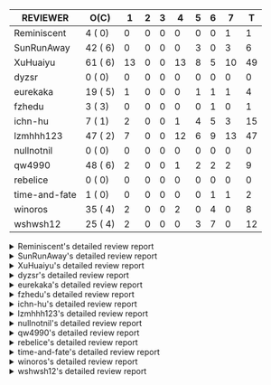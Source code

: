 |   REVIEWER    |  O(C)   | 1  | 2 | 3 | 4  | 5 | 6 | 7  | T  |
|---------------|---------|----|---|---|----|---|---|----|----|
| Reminiscent   |  4 ( 0) |  0 | 0 | 0 |  0 | 0 | 0 |  1 |  1 |
| SunRunAway    | 42 ( 6) |  0 | 0 | 0 |  0 | 3 | 0 |  3 |  6 |
| XuHuaiyu      | 61 ( 6) | 13 | 0 | 0 | 13 | 8 | 5 | 10 | 49 |
| dyzsr         |  0 ( 0) |  0 | 0 | 0 |  0 | 0 | 0 |  0 |  0 |
| eurekaka      | 19 ( 5) |  1 | 0 | 0 |  0 | 1 | 1 |  1 |  4 |
| fzhedu        |  3 ( 3) |  0 | 0 | 0 |  0 | 0 | 1 |  0 |  1 |
| ichn-hu       |  7 ( 1) |  2 | 0 | 0 |  1 | 4 | 5 |  3 | 15 |
| lzmhhh123     | 47 ( 2) |  7 | 0 | 0 | 12 | 6 | 9 | 13 | 47 |
| nullnotnil    |  0 ( 0) |  0 | 0 | 0 |  0 | 0 | 0 |  0 |  0 |
| qw4990        | 48 ( 6) |  2 | 0 | 0 |  1 | 2 | 2 |  2 |  9 |
| rebelice      |  0 ( 0) |  0 | 0 | 0 |  0 | 0 | 0 |  0 |  0 |
| time-and-fate |  1 ( 0) |  0 | 0 | 0 |  0 | 0 | 1 |  1 |  2 |
| winoros       | 35 ( 4) |  2 | 0 | 0 |  2 | 0 | 4 |  0 |  8 |
| wshwsh12      | 25 ( 4) |  2 | 0 | 0 |  0 | 3 | 7 |  0 | 12 |


<details> 
  <summary>Reminiscent's detailed review report</summary> 

## To Be Reviewed

|    REPO    |                                                               PR                                                                | C | LASTED |
|------------|---------------------------------------------------------------------------------------------------------------------------------|---|--------|
| tidb/21137 | [executor: specially handle empty input for apply's outer child aggregate (#20544)](https://github.com/pingcap/tidb/pull/21137) |   | 25d20h |
| tidb/21467 | [planner: fix explain-hint panic for joins generated by subquery (#20675)](https://github.com/pingcap/tidb/pull/21467)          |   | 11d18h |
| tidb/21550 | [planner : fix unsigned_decimal_col=-int_cnst access index (#21198)](https://github.com/pingcap/tidb/pull/21550)                |   | 6d19h  |
| tidb/21614 | [planner: do not propagate column eq with different column types (#21495)](https://github.com/pingcap/tidb/pull/21614)          |   | 5d14h  |


## Reviewed in Last 7 Days

|    REPO    |                                                              PR                                                               | C | D |  R   |
|------------|-------------------------------------------------------------------------------------------------------------------------------|---|---|------|
| tidb/21466 | [bindinfo: physically delete previous binding when recreating a binding (#21349)](https://github.com/pingcap/tidb/pull/21466) |   | 7 | 5d0h |


</details> 


<details> 
  <summary>SunRunAway's detailed review report</summary> 

## To Be Reviewed

|     REPO     |                                                                     PR                                                                     | C | LASTED  |
|--------------|--------------------------------------------------------------------------------------------------------------------------------------------|---|---------|
| docs-cn/4913 | [explain: add indexes](https://github.com/pingcap/docs-cn/pull/4913)                                                                       |   | 28d17h  |
| docs-cn/4933 | [explain: add joins](https://github.com/pingcap/docs-cn/pull/4933)                                                                         |   | 24d20h  |
| tidb/15370   | [planner,executor: Refactor Shuffle and implement parallel Sort](https://github.com/pingcap/tidb/pull/15370)                               | Y | 275d18h |
| docs-cn/4975 | [system variable: add tidb_enable_rate_limit_action ](https://github.com/pingcap/docs-cn/pull/4975)                                        |   | 17d13h  |
| tidb/15462   | [executor: implement `graceHashJoin`](https://github.com/pingcap/tidb/pull/15462)                                                          | Y | 271d17h |
| tidb/16967   | [executor: Refactor Shuffle and implement parallel sort (executor part)](https://github.com/pingcap/tidb/pull/16967)                       | Y | 226d10h |
| tidb/17238   | [*: refactor table.Allocator to improve readability](https://github.com/pingcap/tidb/pull/17238)                                           |   | 213d18h |
| tidb/19120   | [executor: Concurrently fetch chunks and insert them to a concurrent hash table in hash build](https://github.com/pingcap/tidb/pull/19120) |   | 125d21h |
| tidb/19178   | [executor: Refactor probe channel](https://github.com/pingcap/tidb/pull/19178)                                                             |   | 123d16h |
| tidb/19347   | [executor: support new syntax `create/drop binding for digest` for tidb dashboard usage](https://github.com/pingcap/tidb/pull/19347)       |   | 115d23h |
| tidb/19807   | [executor: parallel evaluation for hash aggregate distinct](https://github.com/pingcap/tidb/pull/19807)                                    |   | 101d10h |
| tidb/19900   | [executor: enable inline projection for sort&topN](https://github.com/pingcap/tidb/pull/19900)                                             | Y | 96d18h  |
| tidb/20140   | [expressions: Support `bin-to-uuid` and `uuid-to-bin`](https://github.com/pingcap/tidb/pull/20140)                                         |   | 83d22h  |
| tidb/20220   | [*: new secondary index value format](https://github.com/pingcap/tidb/pull/20220)                                                          |   | 80d16h  |
| tidb/20316   | [docs/design: add design doc for index usage information](https://github.com/pingcap/tidb/pull/20316)                                      |   | 75d17h  |
| tidb/20335   | [planner, executor: enable inline projection for Selection](https://github.com/pingcap/tidb/pull/20335)                                    | Y | 72d18h  |
| tidb/20360   | [planner: refine explain info for batch cop](https://github.com/pingcap/tidb/pull/20360)                                                   |   | 66d22h  |
| tidb/20397   | [parser: replace ast.SelectLockInShareMode with ast.SelectLockForShare](https://github.com/pingcap/tidb/pull/20397)                        |   | 64d18h  |
| tidb/20615   | [utils: Avoid panic when getting memory](https://github.com/pingcap/tidb/pull/20615)                                                       |   | 52d2h   |
| tidb/20689   | [expression: make TIME function compatible with MySQL (#19158)](https://github.com/pingcap/tidb/pull/20689)                                |   | 47d20h  |
| tidb/20750   | [executor, infoschema, planner: optimize query cluster_slow_query](https://github.com/pingcap/tidb/pull/20750)                             |   | 42d23h  |
| tidb/20752   | [*: trace statsCache and preparePlanCache by Global memory tracker.](https://github.com/pingcap/tidb/pull/20752)                           |   | 42d22h  |
| tidb/20765   | [planner: support stable result mode](https://github.com/pingcap/tidb/pull/20765)                                                          |   | 42d17h  |
| tidb/20799   | [planner: bypass the DNF restriction if index merge hint is specified](https://github.com/pingcap/tidb/pull/20799)                         |   | 41d16h  |
| tidb/20894   | [planner, store/tikv, executor:Support shuffled hash join and refine codes](https://github.com/pingcap/tidb/pull/20894)                    |   | 38d18h  |
| tidb/20947   | [expression: handle tp.flen overflow in to_base64 function](https://github.com/pingcap/tidb/pull/20947)                                    |   | 35d0h   |
| tidb/21137   | [executor: specially handle empty input for apply's outer child aggregate (#20544)](https://github.com/pingcap/tidb/pull/21137)            |   | 25d20h  |
| tidb/21207   | [planner: fix the inappropriate out-of-range range estimation rule](https://github.com/pingcap/tidb/pull/21207)                            |   | 21d19h  |
| tidb/21277   | [executor: fix split table with large integers](https://github.com/pingcap/tidb/pull/21277)                                                |   | 19d19h  |
| tidb/21310   | [types: convert string to MySQL BIT correctly](https://github.com/pingcap/tidb/pull/21310)                                                 |   | 18d22h  |
| tidb/21364   | [expression: make CAST function returns null when invalid value is casted as TIME (#18653)](https://github.com/pingcap/tidb/pull/21364)    |   | 15d1h   |
| tidb/21381   | [*: optimize analyze cluster index table](https://github.com/pingcap/tidb/pull/21381)                                                      |   | 14d17h  |
| tidb/21386   | [expression: Disable cast decimal as string push down to TiFlash](https://github.com/pingcap/tidb/pull/21386)                              |   | 14d16h  |
| tidb/21431   | [planner: fix correlated aggregates which should be evaluated in outer query](https://github.com/pingcap/tidb/pull/21431)                  |   | 12d19h  |
| tidb/21443   | [*: Let binary literal can be convert to enum and set (#20789)](https://github.com/pingcap/tidb/pull/21443)                                |   | 12d14h  |
| tidb/21444   | [planner: ignore anonymous index while tiflash replica is available](https://github.com/pingcap/tidb/pull/21444)                           |   | 12d12h  |
| tidb/21504   | [planner: fix invalid convert type in between...and... (#19820)](https://github.com/pingcap/tidb/pull/21504)                               | Y | 10d15h  |
| tidb/21546   | [planner: do not push down the aggregation function with correlated column (#21453)](https://github.com/pingcap/tidb/pull/21546)           |   | 6d23h   |
| tidb/21562   | [*:Adapt ScanDetailV2 in KvGet and KvBatchGet Response](https://github.com/pingcap/tidb/pull/21562)                                        |   | 6d16h   |
| tidb/21573   | [expression: fix incorrect result of IsTrue function for time types (#21534)](https://github.com/pingcap/tidb/pull/21573)                  |   | 6d13h   |
| tidb/21669   | [executor: add a switch for the point-get-cache feature](https://github.com/pingcap/tidb/pull/21669)                                       |   | 3d18h   |
| tidb/21724   | [expression: handle hybrid field types for where clause](https://github.com/pingcap/tidb/pull/21724)                                       |   | 13h     |


## Reviewed in Last 7 Days

|    REPO    |                                                                   PR                                                                    | C | D |   R    |
|------------|-----------------------------------------------------------------------------------------------------------------------------------------|---|---|--------|
| tidb/21364 | [expression: make CAST function returns null when invalid value is casted as TIME (#18653)](https://github.com/pingcap/tidb/pull/21364) |   | 5 | 10d7h  |
| tidb/20747 | [executor: fix LEAD and LAG's default value can not adapt to field type](https://github.com/pingcap/tidb/pull/20747)                    |   | 5 | 39d1h  |
| tidb/20169 | [expression: fix inaccurate error info for year column out of range (#18871)](https://github.com/pingcap/tidb/pull/20169)               | Y | 5 | 77d23h |
| tidb/21548 | [coprocessor: Support changing maxRanges (#21542)](https://github.com/pingcap/tidb/pull/21548)                                          |   | 7 | 1h     |
| docs/4219  | [toc: add sql optimization-related docs](https://github.com/pingcap/docs/pull/4219)                                                     |   | 7 | 25d14h |
| tidb/21542 | [coprocessor: Support changing maxRanges](https://github.com/pingcap/tidb/pull/21542)                                                   |   | 7 | 14h    |


</details> 


<details> 
  <summary>XuHuaiyu's detailed review report</summary> 

## To Be Reviewed

|    REPO    |                                                                                         PR                                                                                          | C | LASTED  |
|------------|-------------------------------------------------------------------------------------------------------------------------------------------------------------------------------------|---|---------|
| tidb/17997 | [expression: make greatest/least type comparison compatible with MySQL](https://github.com/pingcap/tidb/pull/17997)                                                                 | Y | 183d19h |
| docs/4378  | [refine explanation for general log](https://github.com/pingcap/docs/pull/4378)                                                                                                     |   | 4d23h   |
| tidb/19292 | [planner: suppport left join in join reorder](https://github.com/pingcap/tidb/pull/19292)                                                                                           |   | 117d17h |
| tidb/19900 | [executor: enable inline projection for sort&topN](https://github.com/pingcap/tidb/pull/19900)                                                                                      | Y | 96d18h  |
| tidb/20040 | [planner, expression: take NullFlag into consideration when optimize the `int non-const` <cmp > `non-int const`](https://github.com/pingcap/tidb/pull/20040)                        | Y | 89d13h  |
| tidb/20140 | [expressions: Support `bin-to-uuid` and `uuid-to-bin`](https://github.com/pingcap/tidb/pull/20140)                                                                                  |   | 83d22h  |
| tidb/20233 | [expression, types: fix datetime and year comparison error](https://github.com/pingcap/tidb/pull/20233)                                                                             | Y | 79d7h   |
| tidb/20311 | [expression: fix overflow error when convert bit to int64 (#20266)](https://github.com/pingcap/tidb/pull/20311)                                                                     |   | 75d21h  |
| tidb/20350 | [executor: support read global indexes in IndexMergeReader and index join](https://github.com/pingcap/tidb/pull/20350)                                                              | Y | 69d13h  |
| tidb/20505 | [*: Add metrics for oom-action and sql memory usage.](https://github.com/pingcap/tidb/pull/20505)                                                                                   |   | 56d19h  |
| tidb/20576 | [*: fix stats feedback after tableReader handle multiple ranges](https://github.com/pingcap/tidb/pull/20576)                                                                        |   | 54d13h  |
| tidb/20613 | [executor: fix issue of hash join fetch time inaccurate](https://github.com/pingcap/tidb/pull/20613)                                                                                |   | 52d13h  |
| tidb/20752 | [*: trace statsCache and preparePlanCache by Global memory tracker.](https://github.com/pingcap/tidb/pull/20752)                                                                    |   | 42d22h  |
| tidb/20790 | [collation: add pinyin collation for chinese charset support](https://github.com/pingcap/tidb/pull/20790)                                                                           |   | 41d20h  |
| tidb/20793 | [planner, executor: enable inline projection for Apply](https://github.com/pingcap/tidb/pull/20793)                                                                                 |   | 41d20h  |
| tidb/20905 | [planner: fix statement-optimize not work in `TryFastPlan`](https://github.com/pingcap/tidb/pull/20905)                                                                             |   | 38d17h  |
| tidb/20938 | [planner: fix update statement not blocked by primary (#20842)](https://github.com/pingcap/tidb/pull/20938)                                                                         |   | 35d17h  |
| tidb/20972 | [expression: POC implementation of Vitess hashing algorithm.](https://github.com/pingcap/tidb/pull/20972)                                                                           |   | 34d0h   |
| tidb/21064 | [planner, executor: fix cast not check error](https://github.com/pingcap/tidb/pull/21064)                                                                                           |   | 29d8h   |
| tidb/21149 | [executor:Add runtime stat for IndexMergeReaderExecutor (#20653)](https://github.com/pingcap/tidb/pull/21149)                                                                       |   | 25d14h  |
| tidb/21155 | [util/chunk: fix slice out of bound panic](https://github.com/pingcap/tidb/pull/21155)                                                                                              |   | 25d11h  |
| tidb/21166 | [mocktikv: select count result differs between tikv and mocktikv](https://github.com/pingcap/tidb/pull/21166)                                                                       |   | 24d20h  |
| tidb/21304 | [executor: Add the HashAggExec runtime information (#20577)](https://github.com/pingcap/tidb/pull/21304)                                                                            |   | 19d12h  |
| tidb/21318 | [planner, expression: use the range of column types to simplify expressions](https://github.com/pingcap/tidb/pull/21318)                                                            |   | 18d18h  |
| tidb/21334 | [*: make rollback work on user-defined variables](https://github.com/pingcap/tidb/pull/21334)                                                                                       |   | 18d14h  |
| tidb/21382 | [expression: builtin functions variance,var_pop,var_samp,std,stddev,stddev_pop,stddev_samp with `DISTINCT` should raise a syntax error](https://github.com/pingcap/tidb/pull/21382) |   | 14d17h  |
| tidb/21425 | [planner: natural join not consider rowid and null eq not propagate (#21328)](https://github.com/pingcap/tidb/pull/21425)                                                           |   | 12d21h  |
| tidb/21431 | [planner: fix correlated aggregates which should be evaluated in outer query](https://github.com/pingcap/tidb/pull/21431)                                                           |   | 12d19h  |
| tidb/21459 | [planner: push down projection for tiflash](https://github.com/pingcap/tidb/pull/21459)                                                                                             |   | 11d21h  |
| tidb/21473 | [ddl: check the generated column offset when modifies column (#21458)](https://github.com/pingcap/tidb/pull/21473)                                                                  |   | 11d16h  |
| tidb/21476 | [planner: check for decimal format in cast expr (#20836)](https://github.com/pingcap/tidb/pull/21476)                                                                               |   | 11d15h  |
| tidb/21477 | [planner: check for decimal format in cast expr (#20836)](https://github.com/pingcap/tidb/pull/21477)                                                                               |   | 11d15h  |
| tidb/21483 | [executor, store/tikv: locks exist keys for point_get & batch_point_get (#21229)](https://github.com/pingcap/tidb/pull/21483)                                                       |   | 11d12h  |
| tidb/21488 | [planner: fix ambiguous field when resolve having expr  (#21165)](https://github.com/pingcap/tidb/pull/21488)                                                                       |   | 10d22h  |
| tidb/21504 | [planner: fix invalid convert type in between...and... (#19820)](https://github.com/pingcap/tidb/pull/21504)                                                                        | Y | 10d15h  |
| tidb/21526 | [executor: Cherry pick agg memory tracker to release 4.0](https://github.com/pingcap/tidb/pull/21526)                                                                               |   | 7d19h   |
| tidb/21532 | [expression: set IsBooleanFlag for boolean scalar functions (#20706)](https://github.com/pingcap/tidb/pull/21532)                                                                   |   | 7d16h   |
| tidb/21536 | [executor: add slow-log file meta cache to avoid repeat read file meta information](https://github.com/pingcap/tidb/pull/21536)                                                     |   | 7d14h   |
| tidb/21550 | [planner : fix unsigned_decimal_col=-int_cnst access index (#21198)](https://github.com/pingcap/tidb/pull/21550)                                                                    |   | 6d19h   |
| tidb/21564 | [ddl: fix Incorrect behavior of NO_ZERO_DATE when altering table](https://github.com/pingcap/tidb/pull/21564)                                                                       |   | 6d15h   |
| tidb/21566 | [chunk: fix min/max for enum/set is incompatible with MySQL](https://github.com/pingcap/tidb/pull/21566)                                                                            |   | 6d15h   |
| tidb/21573 | [expression: fix incorrect result of IsTrue function for time types (#21534)](https://github.com/pingcap/tidb/pull/21573)                                                           |   | 6d13h   |
| tidb/21590 | [expression: fix compatibility behaviors in sec_to_time with MySQL  (#21555)](https://github.com/pingcap/tidb/pull/21590)                                                           |   | 5d20h   |
| tidb/21593 | [expression: fix convert number base for hybrid type (#21554)](https://github.com/pingcap/tidb/pull/21593)                                                                          |   | 5d19h   |
| tidb/21597 | [exeutor: add a switch for memory tracker in aggregate ](https://github.com/pingcap/tidb/pull/21597)                                                                                |   | 5d19h   |
| tidb/21602 | [expression: not evaluate time addition for timestamp with 2 args if 1st arg's year is zero (#21572)](https://github.com/pingcap/tidb/pull/21602)                                   |   | 5d17h   |
| tidb/21608 | [expression: fix error "invalid time format: '{0 0 0 0 0 0 0}'" for timestampAdd (#21591)](https://github.com/pingcap/tidb/pull/21608)                                              |   | 5d16h   |
| tidb/21610 | [*: remove needless InInsertStmt (#19787)](https://github.com/pingcap/tidb/pull/21610)                                                                                              |   | 5d15h   |
| tidb/21614 | [planner: do not propagate column eq with different column types (#21495)](https://github.com/pingcap/tidb/pull/21614)                                                              |   | 5d14h   |
| tidb/21626 | [test: convert test to benchmard test to make ci stable (#21616)](https://github.com/pingcap/tidb/pull/21626)                                                                       |   | 4d22h   |
| tidb/21635 | [expression: handle invalid argument for addtime and subtime function  (#21600)](https://github.com/pingcap/tidb/pull/21635)                                                        |   | 4d19h   |
| tidb/21663 | [*: fix bug that broadcast join/MPP not compatible with clustered index](https://github.com/pingcap/tidb/pull/21663)                                                                |   | 3d19h   |
| tidb/21673 | [expression, types: fix unexpected result from TIME() when fsp digits > 6 (#21652)](https://github.com/pingcap/tidb/pull/21673)                                                     |   | 3d17h   |
| tidb/21676 | [expression: fix compatibility of extract day_time unit functions (#21601)](https://github.com/pingcap/tidb/pull/21676)                                                             |   | 3d17h   |
| tidb/21680 | [planner: report error when ORDER BY conflicts with DISTINCT (#21286)](https://github.com/pingcap/tidb/pull/21680)                                                                  |   | 3d16h   |
| tidb/21697 | [planner: check for only_full_group_by in ORDER BY and HAVING (#21216)](https://github.com/pingcap/tidb/pull/21697)                                                                 |   | 19h     |
| tidb/21699 | [planner: fix the fail when we compare multi fields in the subquery](https://github.com/pingcap/tidb/pull/21699)                                                                    |   | 18h     |
| tidb/21714 | [planner: fix the coercibility of the cast function (#21705)](https://github.com/pingcap/tidb/pull/21714)                                                                           |   | 16h     |
| tidb/21718 | [types: fix compare object json type (#21703)](https://github.com/pingcap/tidb/pull/21718)                                                                                          |   | 16h     |
| tidb/21725 | [executor: add auto_random, auto_increment, generated column, global index test for list (columns) partition](https://github.com/pingcap/tidb/pull/21725)                           |   | 13h     |
| tidb/21733 | [table/tables: fix a DATA RACE in a unit test case](https://github.com/pingcap/tidb/pull/21733)                                                                                     |   | 12h     |


## Reviewed in Last 7 Days

|     REPO     |                                                                              PR                                                                              | C | D |   R    |
|--------------|--------------------------------------------------------------------------------------------------------------------------------------------------------------|---|---|--------|
| tidb/21716   | [*: add a switch for extended stats to disable the feature by default](https://github.com/pingcap/tidb/pull/21716)                                           |   | 1 | 3h     |
| tidb/21690   | [expression: fix compatibility behaviors in round() with MySQL](https://github.com/pingcap/tidb/pull/21690)                                                  |   | 1 | 23h    |
| tidb/21698   | [test: add test for plan cache for query on list partition](https://github.com/pingcap/tidb/pull/21698)                                                      |   | 1 | 2h     |
| tidb/21709   | [types: fix compare float64 with float64 in json](https://github.com/pingcap/tidb/pull/21709)                                                                |   | 1 | 0h     |
| tidb/21711   | [expression: Fix unexpected panic when using IF function. (#21132)](https://github.com/pingcap/tidb/pull/21711)                                              |   | 1 | 0h     |
| tidb/21060   | [planner: fix distinct push across projection when read partition table](https://github.com/pingcap/tidb/pull/21060)                                         |   | 1 | 28d23h |
| tidb/21173   | [planner: fix partition pruning when condition exceeds the range of column type](https://github.com/pingcap/tidb/pull/21173)                                 |   | 1 | 24d0h  |
| tidb/21694   | [executor: add more information to investigate unstable test Issue16696](https://github.com/pingcap/tidb/pull/21694)                                         |   | 1 | 2h     |
| tidb/21132   | [expression: Fix unexpected panic when using IF function.](https://github.com/pingcap/tidb/pull/21132)                                                       |   | 1 | 25d4h  |
| tidb/21640   | [ planner: not pruning column used by union scan condition](https://github.com/pingcap/tidb/pull/21640)                                                      |   | 1 | 4d0h   |
| tidb/21338   | [expression: fix different types compare error](https://github.com/pingcap/tidb/pull/21338)                                                                  |   | 1 | 17d8h  |
| tidb/21216   | [planner: check for only_full_group_by in ORDER BY and HAVING](https://github.com/pingcap/tidb/pull/21216)                                                   |   | 1 | 20d21h |
| tidb/21691   | [expression:truncate decimal value instead of return error](https://github.com/pingcap/tidb/pull/21691)                                                      |   | 1 | 1h     |
| tidb/21609   | [session: check character set value valid when set global variable](https://github.com/pingcap/tidb/pull/21609)                                              |   | 4 | 1d23h  |
| tidb/21286   | [planner: report error when ORDER BY conflicts with DISTINCT](https://github.com/pingcap/tidb/pull/21286)                                                    |   | 4 | 16d0h  |
| tidb/21672   | [unistore: fix index-out-of-range error when unistore executes TopN](https://github.com/pingcap/tidb/pull/21672)                                             |   | 4 | 1h     |
| tidb/21656   | [types, expression, codec: agg JSON values](https://github.com/pingcap/tidb/pull/21656)                                                                      |   | 4 | 8h     |
| tidb/21601   | [expression: fix compatibility of extract day_time unit functions](https://github.com/pingcap/tidb/pull/21601)                                               |   | 4 | 2d0h   |
| tidb/21150   | [expression: fix type infer for tidb's builtin compare(least and greatest)](https://github.com/pingcap/tidb/pull/21150)                                      |   | 4 | 21d19h |
| tidb/21668   | [executor: add error trace to investigate unstable test Issue16696](https://github.com/pingcap/tidb/pull/21668)                                              |   | 4 | 0h     |
| tidb/21664   | [*: make TestPointGetReadLock stable](https://github.com/pingcap/tidb/pull/21664)                                                                            |   | 4 | 0h     |
| tidb/21667   | [server: fix float fmt returned to mysql client  (#21660)](https://github.com/pingcap/tidb/pull/21667)                                                       |   | 4 | 0h     |
| tidb/21630   | [server: add buffer to channel to safely avoid goroutine leak](https://github.com/pingcap/tidb/pull/21630)                                                   |   | 4 | 1d1h   |
| tidb/21503   | [planner: fix invalid convert type in between...and... (#19820)](https://github.com/pingcap/tidb/pull/21503)                                                 | Y | 4 | 6d18h  |
| tidb/21648   | [expression: fix using tidb_decode_plan to decode plan and query in information_schema.slow_query returns error](https://github.com/pingcap/tidb/pull/21648) |   | 4 | 19h    |
| tidb/21513   | [expression: fix the error of parsing time](https://github.com/pingcap/tidb/pull/21513)                                                                      |   | 4 | 5d0h   |
| tidb/20164   | [expression: fix incompatible result of `JSON_SEARCH()`](https://github.com/pingcap/tidb/pull/20164)                                                         | Y | 5 | 78d8h  |
| tidb/21652   | [expression, types: fix unexpected result from TIME() when fsp digits > 6](https://github.com/pingcap/tidb/pull/21652)                                       |   | 5 | 0h     |
| tidb/21643   | [test: stablize test case](https://github.com/pingcap/tidb/pull/21643)                                                                                       |   | 5 | 3h     |
| tidb/20844   | [executor: introduce new variables to control Apply's behaviors and add more tests for it](https://github.com/pingcap/tidb/pull/20844)                       |   | 5 | 35d19h |
| tidb/21000   | [planner: check view recursion when building source from view (#20398)](https://github.com/pingcap/tidb/pull/21000)                                          |   | 5 | 28d4h  |
| tidb/21621   | [types, expression: handle uint64 correctly in JSON](https://github.com/pingcap/tidb/pull/21621)                                                             |   | 5 | 7h     |
| tidb/21600   | [expression: handle invalid argument for addtime and subtime function ](https://github.com/pingcap/tidb/pull/21600)                                          |   | 5 | 22h    |
| tidb/21632   | [store: use RLock when reading snapshot.replicaRead snapshot.taskID (#21627)](https://github.com/pingcap/tidb/pull/21632)                                    |   | 5 | 0h     |
| tidb/21587   | [planner: move partition prune test from expression pkg to planner/core pkg](https://github.com/pingcap/tidb/pull/21587)                                     |   | 6 | 21h    |
| tidb/21624   | [executor: make TestPointGetReadLock stable](https://github.com/pingcap/tidb/pull/21624)                                                                     |   | 6 | 0h     |
| tidb/21575   | [executor: fix the KV decoding logic of memTableReader](https://github.com/pingcap/tidb/pull/21575)                                                          |   | 6 | 1d0h   |
| tidb/21598   | [executor: open childExec during execution for UnionExec (#21561)](https://github.com/pingcap/tidb/pull/21598)                                               |   | 6 | 0h     |
| tidb/21559   | [expression: fix compatibility behaviors in time_format with MySQL](https://github.com/pingcap/tidb/pull/21559)                                              |   | 6 | 21h    |
| tidb/21555   | [expression: fix compatibility behaviors in sec_to_time with MySQL ](https://github.com/pingcap/tidb/pull/21555)                                             |   | 7 | 6h     |
| tidb/21554   | [expression: fix convert number base for hybrid type](https://github.com/pingcap/tidb/pull/21554)                                                            |   | 7 | 6h     |
| tidb/21495   | [planner: do not propagate column eq with different column types](https://github.com/pingcap/tidb/pull/21495)                                                |   | 7 | 4d7h   |
| tidb/19787   | [*: remove needless InInsertStmt](https://github.com/pingcap/tidb/pull/19787)                                                                                |   | 7 | 95d10h |
| tidb/21569   | [planner: avoid TABLE and VALUES statement panic by returning unsupported statement error](https://github.com/pingcap/tidb/pull/21569)                       |   | 7 | 1h     |
| tidb/21563   | [session: disable a fallback related assertion temporarily](https://github.com/pingcap/tidb/pull/21563)                                                      |   | 7 | 0h     |
| tidb/21534   | [expression: fix incorrect result of IsTrue function for time types](https://github.com/pingcap/tidb/pull/21534)                                             |   | 7 | 21h    |
| tidb/21552   | [config: add tcp4only for lvs whitelist!](https://github.com/pingcap/tidb/pull/21552)                                                                        |   | 7 | 1h     |
| docs-cn/5052 | [update document for adding a float compatibility problem's warning](https://github.com/pingcap/docs-cn/pull/5052)                                           |   | 7 | 0h     |
| tidb/21198   | [planner : fix unsigned_decimal_col=-int_cnst access index](https://github.com/pingcap/tidb/pull/21198)                                                      |   | 7 | 15d0h  |


</details> 


<details> 
  <summary>dyzsr's detailed review report</summary> 

## To Be Reviewed

| REPO | PR | C | LASTED |
|------|----|---|--------|


## Reviewed in Last 7 Days

| REPO | PR | C | D | R |
|------|----|---|---|---|


</details> 


<details> 
  <summary>eurekaka's detailed review report</summary> 

## To Be Reviewed

|    REPO    |                                                                  PR                                                                  | C | LASTED  |
|------------|--------------------------------------------------------------------------------------------------------------------------------------|---|---------|
| tidb/14729 | [planner: fix constant propagation for PredicatePushDown](https://github.com/pingcap/tidb/pull/14729)                                | Y | 307d17h |
| tidb/14831 | [planner/cascades: add implementationRule for IndexLookUpJoin](https://github.com/pingcap/tidb/pull/14831)                           |   | 300d17h |
| tidb/15090 | [planner/cascades: refine the row count estimation of TiKV layer Selection](https://github.com/pingcap/tidb/pull/15090)              |   | 286d17h |
| tidb/15157 | [planner/cascades: implement `HashCode` method for all the LogicalPlans](https://github.com/pingcap/tidb/pull/15157)                 | Y | 284d14h |
| tidb/15335 | [planner/cascades: add transformation rule PullAggregationUpApply & EliminateMaxOneRow](https://github.com/pingcap/tidb/pull/15335)  |   | 277d17h |
| tidb/15370 | [planner,executor: Refactor Shuffle and implement parallel Sort](https://github.com/pingcap/tidb/pull/15370)                         | Y | 275d18h |
| tidb/17276 | [planner/cascades: add rule InjectProjectionBelowSort](https://github.com/pingcap/tidb/pull/17276)                                   | Y | 210d9h  |
| tidb/18882 | [planner, executor: add explain for `MetricSummaryTableExtractor`](https://github.com/pingcap/tidb/pull/18882)                       | Y | 137d17h |
| tidb/19347 | [executor: support new syntax `create/drop binding for digest` for tidb dashboard usage](https://github.com/pingcap/tidb/pull/19347) |   | 115d23h |
| tidb/20580 | [statistics: add bucket ndv for index histogram](https://github.com/pingcap/tidb/pull/20580)                                         |   | 53d20h  |
| tidb/20877 | [statistics: collect index usage information](https://github.com/pingcap/tidb/pull/20877)                                            |   | 39d16h  |
| tidb/21318 | [planner, expression: use the range of column types to simplify expressions](https://github.com/pingcap/tidb/pull/21318)             |   | 18d18h  |
| tidb/21459 | [planner: push down projection for tiflash](https://github.com/pingcap/tidb/pull/21459)                                              |   | 11d21h  |
| tidb/21488 | [planner: fix ambiguous field when resolve having expr  (#21165)](https://github.com/pingcap/tidb/pull/21488)                        |   | 10d22h  |
| tidb/21573 | [expression: fix incorrect result of IsTrue function for time types (#21534)](https://github.com/pingcap/tidb/pull/21573)            |   | 6d13h   |
| tidb/21680 | [planner: report error when ORDER BY conflicts with DISTINCT (#21286)](https://github.com/pingcap/tidb/pull/21680)                   |   | 3d16h   |
| tidb/21697 | [planner: check for only_full_group_by in ORDER BY and HAVING (#21216)](https://github.com/pingcap/tidb/pull/21697)                  |   | 19h     |
| tidb/21698 | [test: add test for plan cache for query on list partition](https://github.com/pingcap/tidb/pull/21698)                              |   | 19h     |
| tidb/21712 | [statistics: no more counting feedback if it is invalid](https://github.com/pingcap/tidb/pull/21712)                                 |   | 17h     |


## Reviewed in Last 7 Days

|    REPO    |                                                                PR                                                                | C | D |   R   |
|------------|----------------------------------------------------------------------------------------------------------------------------------|---|---|-------|
| tidb/21599 | [*: Revert "#19008" and "#18788"](https://github.com/pingcap/tidb/pull/21599)                                                    |   | 1 | 4d22h |
| tidb/21614 | [planner: do not propagate column eq with different column types (#21495)](https://github.com/pingcap/tidb/pull/21614)           |   | 5 | 15h   |
| tidb/21583 | [Revert "statistics: introduce an interface for StatsCache (#20091)"](https://github.com/pingcap/tidb/pull/21583)                |   | 6 | 0h    |
| tidb/21546 | [planner: do not push down the aggregation function with correlated column (#21453)](https://github.com/pingcap/tidb/pull/21546) |   | 7 | 4h    |


</details> 


<details> 
  <summary>fzhedu's detailed review report</summary> 

## To Be Reviewed

|    REPO    |                                                            PR                                                             | C | LASTED |
|------------|---------------------------------------------------------------------------------------------------------------------------|---|--------|
| tidb/19310 | [expression: make tidb_decode_key return json type and support escape string](https://github.com/pingcap/tidb/pull/19310) | Y | 117d0h |
| tidb/19845 | [expression:fix FORMAT compatibility issue #11206](https://github.com/pingcap/tidb/pull/19845)                            | Y | 98d15h |
| tidb/20117 | [optimizer: fix issue on incorrect result of natural join](https://github.com/pingcap/tidb/pull/20117)                    | Y | 84d20h |


## Reviewed in Last 7 Days

|    REPO    |                                                           PR                                                            | C | D |   R    |
|------------|-------------------------------------------------------------------------------------------------------------------------|---|---|--------|
| tidb/20894 | [planner, store/tikv, executor:Support shuffled hash join and refine codes](https://github.com/pingcap/tidb/pull/20894) |   | 6 | 32d20h |


</details> 


<details> 
  <summary>ichn-hu's detailed review report</summary> 

## To Be Reviewed

|    REPO    |                                                              PR                                                               | C | LASTED  |
|------------|-------------------------------------------------------------------------------------------------------------------------------|---|---------|
| tidb/17997 | [expression: make greatest/least type comparison compatible with MySQL](https://github.com/pingcap/tidb/pull/17997)           | Y | 183d19h |
| tidb/21476 | [planner: check for decimal format in cast expr (#20836)](https://github.com/pingcap/tidb/pull/21476)                         |   | 11d15h  |
| tidb/21635 | [expression: handle invalid argument for addtime and subtime function  (#21600)](https://github.com/pingcap/tidb/pull/21635)  |   | 4d19h   |
| tidb/21665 | [executor: fix LEAD and LAG's default value can not adapt to field type (#20747)](https://github.com/pingcap/tidb/pull/21665) |   | 3d19h   |
| tidb/21676 | [expression: fix compatibility of extract day_time unit functions (#21601)](https://github.com/pingcap/tidb/pull/21676)       |   | 3d17h   |
| tidb/21709 | [types: fix compare float64 with float64 in json](https://github.com/pingcap/tidb/pull/21709)                                 |   | 17h     |
| tidb/21718 | [types: fix compare object json type (#21703)](https://github.com/pingcap/tidb/pull/21718)                                    |   | 16h     |


## Reviewed in Last 7 Days

|      REPO      |                                                                     PR                                                                     | C | D |   R   |
|----------------|--------------------------------------------------------------------------------------------------------------------------------------------|---|---|-------|
| docs/4294      | [releases: add v4.0.9 release notes](https://github.com/pingcap/docs/pull/4294)                                                            |   | 1 | 14d9h |
| docs-cn/4976   | [releases: add v4.0.9 release notes](https://github.com/pingcap/docs-cn/pull/4976)                                                         |   | 1 | 14d8h |
| tidb/21513     | [expression: fix the error of parsing time](https://github.com/pingcap/tidb/pull/21513)                                                    |   | 4 | 4d23h |
| tidb/21628     | [expression: change the round rule for approximate value to `round to nearest even`  (#21324)](https://github.com/pingcap/tidb/pull/21628) |   | 5 | 0h    |
| tidb/21593     | [expression: fix convert number base for hybrid type (#21554)](https://github.com/pingcap/tidb/pull/21593)                                 |   | 5 | 21h   |
| tidb/21601     | [expression: fix compatibility of extract day_time unit functions](https://github.com/pingcap/tidb/pull/21601)                             |   | 5 | 19h   |
| tidb/21608     | [expression: fix error "invalid time format: '{0 0 0 0 0 0 0}'" for timestampAdd (#21591)](https://github.com/pingcap/tidb/pull/21608)     |   | 5 | 18h   |
| tidb/21600     | [expression: handle invalid argument for addtime and subtime function ](https://github.com/pingcap/tidb/pull/21600)                        |   | 6 | 1h    |
| tidb/21591     | [expression: fix error "invalid time format: '{0 0 0 0 0 0 0}'" for timestampAdd](https://github.com/pingcap/tidb/pull/21591)              |   | 6 | 0h    |
| tidb/21559     | [expression: fix compatibility behaviors in time_format with MySQL](https://github.com/pingcap/tidb/pull/21559)                            |   | 6 | 21h   |
| tidb/21573     | [expression: fix incorrect result of IsTrue function for time types (#21534)](https://github.com/pingcap/tidb/pull/21573)                  |   | 6 | 17h   |
| tidb-test/1123 | [mysql_test: update partition_innodb for the engine checks](https://github.com/pingcap/tidb-test/pull/1123)                                |   | 6 | 18h   |
| tidb/21554     | [expression: fix convert number base for hybrid type](https://github.com/pingcap/tidb/pull/21554)                                          |   | 7 | 1h    |
| tidb/20747     | [executor: fix LEAD and LAG's default value can not adapt to field type](https://github.com/pingcap/tidb/pull/20747)                       |   | 7 | 37d2h |
| tidb/21534     | [expression: fix incorrect result of IsTrue function for time types](https://github.com/pingcap/tidb/pull/21534)                           |   | 7 | 21h   |


</details> 


<details> 
  <summary>lzmhhh123's detailed review report</summary> 

## To Be Reviewed

|     REPO     |                                                                  PR                                                                  | C | LASTED  |
|--------------|--------------------------------------------------------------------------------------------------------------------------------------|---|---------|
| tidb/14729   | [planner: fix constant propagation for PredicatePushDown](https://github.com/pingcap/tidb/pull/14729)                                | Y | 307d17h |
| docs-cn/4913 | [explain: add indexes](https://github.com/pingcap/docs-cn/pull/4913)                                                                 |   | 28d17h  |
| tidb/17414   | [add curCost based join reorder algorithm](https://github.com/pingcap/tidb/pull/17414)                                               |   | 202d18h |
| tidb/19347   | [executor: support new syntax `create/drop binding for digest` for tidb dashboard usage](https://github.com/pingcap/tidb/pull/19347) |   | 115d23h |
| tidb/19698   | [*: update test cases to support new collation enabled by default](https://github.com/pingcap/tidb/pull/19698)                       |   | 103d22h |
| tidb/20044   | [expression: Add column nullability checking before "refine args"](https://github.com/pingcap/tidb/pull/20044)                       | Y | 89d7h   |
| tidb/20444   | [expression: add json_merge_patch](https://github.com/pingcap/tidb/pull/20444)                                                       |   | 61d21h  |
| tidb/20465   | [expression: add uuidShortFunction](https://github.com/pingcap/tidb/pull/20465)                                                      |   | 60d19h  |
| tidb/20505   | [*: Add metrics for oom-action and sql memory usage.](https://github.com/pingcap/tidb/pull/20505)                                    |   | 56d19h  |
| tidb/20618   | [planner: fix update generated columns error](https://github.com/pingcap/tidb/pull/20618)                                            |   | 51d20h  |
| tidb/20642   | [executor: modify admin executors to support partitioned table with global index](https://github.com/pingcap/tidb/pull/20642)        |   | 49d15h  |
| tidb/20785   | [errno, infoschema, executor, server: add client error infoschema tables](https://github.com/pingcap/tidb/pull/20785)                |   | 41d23h  |
| tidb/20825   | [executor: add diagnosis rule to check Transparent Huge Pages(THP) enabled (#20611)](https://github.com/pingcap/tidb/pull/20825)     |   | 40d18h  |
| tidb/20865   | [executor:Add runtime information for UnionScanExec](https://github.com/pingcap/tidb/pull/20865)                                     |   | 39d18h  |
| tidb/20898   | [executor: modify the error message of insert time value (#20847)](https://github.com/pingcap/tidb/pull/20898)                       |   | 38d17h  |
| tidb/20903   | [planner: fix confused and unnecessary double-projection in plans.](https://github.com/pingcap/tidb/pull/20903)                      |   | 38d17h  |
| tidb/20929   | [types:  Add a limitation about float data type](https://github.com/pingcap/tidb/pull/20929)                                         |   | 35d19h  |
| tidb/20938   | [planner: fix update statement not blocked by primary (#20842)](https://github.com/pingcap/tidb/pull/20938)                          |   | 35d17h  |
| tidb/21018   | [planner: don't push down null sensitive join conditions (#19620)](https://github.com/pingcap/tidb/pull/21018)                       |   | 32d16h  |
| tidb/21051   | [executor: change read slow-log file module to concurrent](https://github.com/pingcap/tidb/pull/21051)                               |   | 31d14h  |
| tidb/21078   | [planner/cascades: add rule `TransformJoinCondToSel` (#20460)](https://github.com/pingcap/tidb/pull/21078)                           |   | 28d20h  |
| tidb/21137   | [executor: specially handle empty input for apply's outer child aggregate (#20544)](https://github.com/pingcap/tidb/pull/21137)      |   | 25d20h  |
| tidb/21195   | [brie: integrate lightning to suport IMPORT statement](https://github.com/pingcap/tidb/pull/21195)                                   |   | 21d22h  |
| tidb/21271   | [*: support baseline capture for prepared statements](https://github.com/pingcap/tidb/pull/21271)                                    |   | 19d23h  |
| tidb/21275   | [*: rewrite origin SQL with default DB for SQL bindings](https://github.com/pingcap/tidb/pull/21275)                                 |   | 19d21h  |
| tidb/21310   | [types: convert string to MySQL BIT correctly](https://github.com/pingcap/tidb/pull/21310)                                           |   | 18d22h  |
| tidb/21334   | [*: make rollback work on user-defined variables](https://github.com/pingcap/tidb/pull/21334)                                        |   | 18d14h  |
| tidb/21347   | [session: make rollback work on global variables](https://github.com/pingcap/tidb/pull/21347)                                        |   | 17d19h  |
| tidb/21401   | [expression: incompatibility with MySQL for ADDTIME()](https://github.com/pingcap/tidb/pull/21401)                                   |   | 14d11h  |
| tidb/21404   | [planner: fix unexpected bad plan when IndexJoin inner side estRow is 0. (#21084)](https://github.com/pingcap/tidb/pull/21404)       |   | 13d22h  |
| tidb/21431   | [planner: fix correlated aggregates which should be evaluated in outer query](https://github.com/pingcap/tidb/pull/21431)            |   | 12d19h  |
| tidb/21487   | [*: ensure TABLE statement works](https://github.com/pingcap/tidb/pull/21487)                                                        |   | 11d4h   |
| tidb/21557   | [session: Support getting last query info for test purpose](https://github.com/pingcap/tidb/pull/21557)                              |   | 6d18h   |
| tidb/21559   | [expression: fix compatibility behaviors in time_format with MySQL](https://github.com/pingcap/tidb/pull/21559)                      |   | 6d17h   |
| tidb/21566   | [chunk: fix min/max for enum/set is incompatible with MySQL](https://github.com/pingcap/tidb/pull/21566)                             |   | 6d15h   |
| tidb/21577   | [planner: add special partition pruner for list columns partition](https://github.com/pingcap/tidb/pull/21577)                       |   | 6d11h   |
| tidb/21604   | [expression, json: fix converting from string to decimal (#21592)](https://github.com/pingcap/tidb/pull/21604)                       |   | 5d16h   |
| tidb/21609   | [session: check character set value valid when set global variable](https://github.com/pingcap/tidb/pull/21609)                      |   | 5d16h   |
| tidb/21629   | [bindinfo: sync concurrent ops on mysql.bind_info from multiple tidb instances](https://github.com/pingcap/tidb/pull/21629)          |   | 4d22h   |
| tidb/21641   | [executor: Fix pessimistic lock doesn't work on the partition table for subquery/joins](https://github.com/pingcap/tidb/pull/21641)  |   | 4d18h   |
| tidb/21651   | [planner: allow filter condition pushing down to IndexScan for prefix index](https://github.com/pingcap/tidb/pull/21651)             |   | 4d13h   |
| tidb/21680   | [planner: report error when ORDER BY conflicts with DISTINCT (#21286)](https://github.com/pingcap/tidb/pull/21680)                   |   | 3d16h   |
| tidb/21694   | [executor: add more information to investigate unstable test Issue16696](https://github.com/pingcap/tidb/pull/21694)                 |   | 20h     |
| tidb/21711   | [expression: Fix unexpected panic when using IF function. (#21132)](https://github.com/pingcap/tidb/pull/21711)                      |   | 17h     |
| tidb/21720   | [expression: fix unexpect invalid json text error when query with `json_extract`](https://github.com/pingcap/tidb/pull/21720)        |   | 16h     |
| tidb/21724   | [expression: handle hybrid field types for where clause](https://github.com/pingcap/tidb/pull/21724)                                 |   | 13h     |
| tidb/21776   | [planner, privilege: check for table not exists](https://github.com/pingcap/tidb/pull/21776)                                         |   | 1h      |


## Reviewed in Last 7 Days

|      REPO      |                                                                              PR                                                                              | C | D |   R    |
|----------------|--------------------------------------------------------------------------------------------------------------------------------------------------------------|---|---|--------|
| parser/1126    | [ast: fix restore panic for TRIM() when arguments contain column name (#1124)](https://github.com/pingcap/parser/pull/1126)                                  |   | 1 | 0h     |
| tidb/21691     | [expression:truncate decimal value instead of return error](https://github.com/pingcap/tidb/pull/21691)                                                      |   | 1 | 7h     |
| tidb/21690     | [expression: fix compatibility behaviors in round() with MySQL](https://github.com/pingcap/tidb/pull/21690)                                                  |   | 1 | 23h    |
| tidb/21132     | [expression: Fix unexpected panic when using IF function.](https://github.com/pingcap/tidb/pull/21132)                                                       |   | 1 | 25d4h  |
| tidb/21699     | [planner: fix the fail when we compare multi fields in the subquery](https://github.com/pingcap/tidb/pull/21699)                                             |   | 1 | 0h     |
| tidb/21697     | [planner: check for only_full_group_by in ORDER BY and HAVING (#21216)](https://github.com/pingcap/tidb/pull/21697)                                          |   | 1 | 0h     |
| tidb/21499     | [store/tikv: batch cop avoids to retry too many times.](https://github.com/pingcap/tidb/pull/21499)                                                          |   | 1 | 9d21h  |
| tidb/21621     | [types, expression: handle uint64 correctly in JSON](https://github.com/pingcap/tidb/pull/21621)                                                             |   | 4 | 1d9h   |
| tidb/21672     | [unistore: fix index-out-of-range error when unistore executes TopN](https://github.com/pingcap/tidb/pull/21672)                                             |   | 4 | 1h     |
| tidb/21675     | [Revert "server: fix float fmt returned to mysql client  (#21660)"](https://github.com/pingcap/tidb/pull/21675)                                              |   | 4 | 0h     |
| tidb/21673     | [expression, types: fix unexpected result from TIME() when fsp digits > 6 (#21652)](https://github.com/pingcap/tidb/pull/21673)                              |   | 4 | 0h     |
| tidb/20496     | [executor: disallow split table region by null values](https://github.com/pingcap/tidb/pull/20496)                                                           |   | 4 | 55d22h |
| tidb/21652     | [expression, types: fix unexpected result from TIME() when fsp digits > 6](https://github.com/pingcap/tidb/pull/21652)                                       |   | 4 | 19h    |
| tidb-test/1128 | [fix test result](https://github.com/pingcap/tidb-test/pull/1128)                                                                                            |   | 4 | 18h    |
| tidb/21668     | [executor: add error trace to investigate unstable test Issue16696](https://github.com/pingcap/tidb/pull/21668)                                              |   | 4 | 0h     |
| tidb/21444     | [planner: ignore anonymous index while tiflash replica is available](https://github.com/pingcap/tidb/pull/21444)                                             |   | 4 | 8d18h  |
| tidb/21656     | [types, expression, codec: agg JSON values](https://github.com/pingcap/tidb/pull/21656)                                                                      |   | 4 | 6h     |
| parser/1124    | [ast: fix restore panic for TRIM() when arguments contain column name](https://github.com/pingcap/parser/pull/1124)                                          |   | 4 | 22h    |
| tidb/21648     | [expression: fix using tidb_decode_plan to decode plan and query in information_schema.slow_query returns error](https://github.com/pingcap/tidb/pull/21648) |   | 4 | 20h    |
| tidb/21514     | [expression: modify the mean result of time type](https://github.com/pingcap/tidb/pull/21514)                                                                |   | 5 | 3d19h  |
| tidb/21150     | [expression: fix type infer for tidb's builtin compare(least and greatest)](https://github.com/pingcap/tidb/pull/21150)                                      |   | 5 | 20d21h |
| tidb/21083     | [planner: report error for invalid window specs which are not used](https://github.com/pingcap/tidb/pull/21083)                                              |   | 5 | 24d0h  |
| tidb-test/1111 | [mysql_test: fix multi_update for tidb #20493](https://github.com/pingcap/tidb-test/pull/1111)                                                               |   | 5 | 19d18h |
| tidb/21573     | [expression: fix incorrect result of IsTrue function for time types (#21534)](https://github.com/pingcap/tidb/pull/21573)                                    |   | 5 | 1d16h  |
| tidb/21608     | [expression: fix error "invalid time format: '{0 0 0 0 0 0 0}'" for timestampAdd (#21591)](https://github.com/pingcap/tidb/pull/21608)                       |   | 5 | 19h    |
| tidb/21613     | [store: add RLock when reading tikvSnapshot.mu.stats (#21606)](https://github.com/pingcap/tidb/pull/21613)                                                   |   | 6 | 0h     |
| tidb/21602     | [expression: not evaluate time addition for timestamp with 2 args if 1st arg's year is zero (#21572)](https://github.com/pingcap/tidb/pull/21602)            |   | 6 | 0h     |
| tidb/21590     | [expression: fix compatibility behaviors in sec_to_time with MySQL  (#21555)](https://github.com/pingcap/tidb/pull/21590)                                    |   | 6 | 3h     |
| tidb/21592     | [expression, json: fix converting from string to decimal](https://github.com/pingcap/tidb/pull/21592)                                                        |   | 6 | 2h     |
| tidb/21572     | [expression: not evaluate time addition for timestamp with 2 args if 1st arg's year is zero](https://github.com/pingcap/tidb/pull/21572)                     |   | 6 | 19h    |
| tidb/21591     | [expression: fix error "invalid time format: '{0 0 0 0 0 0 0}'" for timestampAdd](https://github.com/pingcap/tidb/pull/21591)                                |   | 6 | 1h     |
| tipb/201       | [analyze: add version number for analyze request](https://github.com/pingcap/tipb/pull/201)                                                                  |   | 6 | 0h     |
| tidb/21582     | [expression: fix parse timestamp literal using datetime type (#21558)](https://github.com/pingcap/tidb/pull/21582)                                           |   | 6 | 1h     |
| tidb/21555     | [expression: fix compatibility behaviors in sec_to_time with MySQL ](https://github.com/pingcap/tidb/pull/21555)                                             |   | 6 | 19h    |
| tidb/21216     | [planner: check for only_full_group_by in ORDER BY and HAVING](https://github.com/pingcap/tidb/pull/21216)                                                   |   | 7 | 15d1h  |
| tidb/21558     | [expression: fix parse timestamp literal using datetime type](https://github.com/pingcap/tidb/pull/21558)                                                    |   | 7 | 0h     |
| tidb/21467     | [planner: fix explain-hint panic for joins generated by subquery (#20675)](https://github.com/pingcap/tidb/pull/21467)                                       |   | 7 | 5d2h   |
| tidb/21120     | [planner: error by default for GROUP BY expr ASC|DESC](https://github.com/pingcap/tidb/pull/21120)                                                           |   | 7 | 20d7h  |
| tidb/21546     | [planner: do not push down the aggregation function with correlated column (#21453)](https://github.com/pingcap/tidb/pull/21546)                             |   | 7 | 5h     |
| tidb/21060     | [planner: fix distinct push across projection when read partition table](https://github.com/pingcap/tidb/pull/21060)                                         |   | 7 | 22d23h |
| tidb/21286     | [planner: report error when ORDER BY conflicts with DISTINCT](https://github.com/pingcap/tidb/pull/21286)                                                    |   | 7 | 12d23h |
| tidb/21534     | [expression: fix incorrect result of IsTrue function for time types](https://github.com/pingcap/tidb/pull/21534)                                             |   | 7 | 20h    |
| tidb/21173     | [planner: fix partition pruning when condition exceeds the range of column type](https://github.com/pingcap/tidb/pull/21173)                                 |   | 7 | 17d23h |
| tidb/21548     | [coprocessor: Support changing maxRanges (#21542)](https://github.com/pingcap/tidb/pull/21548)                                                               |   | 7 | 1h     |
| tidb/21515     | [sessionctx: add variable tidb_analyze_version](https://github.com/pingcap/tidb/pull/21515)                                                                  |   | 7 | 1d12h  |
| tidb-test/1121 | [mysql_test: tiny update for tidb issue 21061](https://github.com/pingcap/tidb-test/pull/1121)                                                               |   | 7 | 3d15h  |
| tidb/21542     | [coprocessor: Support changing maxRanges](https://github.com/pingcap/tidb/pull/21542)                                                                        |   | 7 | 12h    |


</details> 


<details> 
  <summary>nullnotnil's detailed review report</summary> 

## To Be Reviewed

| REPO | PR | C | LASTED |
|------|----|---|--------|


## Reviewed in Last 7 Days

| REPO | PR | C | D | R |
|------|----|---|---|---|


</details> 


<details> 
  <summary>qw4990's detailed review report</summary> 

## To Be Reviewed

|    REPO    |                                                                          PR                                                                          | C | LASTED  |
|------------|------------------------------------------------------------------------------------------------------------------------------------------------------|---|---------|
| tidb/16305 | [expression: separate signatures for `ModInt`](https://github.com/pingcap/tidb/pull/16305)                                                           | Y | 245d23h |
| tidb/16967 | [executor: Refactor Shuffle and implement parallel sort (executor part)](https://github.com/pingcap/tidb/pull/16967)                                 | Y | 226d10h |
| tidb/17396 | [types: improve StrToDate performance](https://github.com/pingcap/tidb/pull/17396)                                                                   | Y | 203d9h  |
| tidb/18882 | [planner, executor: add explain for `MetricSummaryTableExtractor`](https://github.com/pingcap/tidb/pull/18882)                                       | Y | 137d17h |
| tidb/19029 | [types: fix unexpected NOT_NULL flags](https://github.com/pingcap/tidb/pull/19029)                                                                   |   | 130d22h |
| tidb/19120 | [executor: Concurrently fetch chunks and insert them to a concurrent hash table in hash build](https://github.com/pingcap/tidb/pull/19120)           |   | 125d21h |
| tidb/19292 | [planner: suppport left join in join reorder](https://github.com/pingcap/tidb/pull/19292)                                                            |   | 117d17h |
| tidb/19957 | [executor: add builtin aggregate function `json_arrayagg`](https://github.com/pingcap/tidb/pull/19957)                                               | Y | 94d13h  |
| tidb/20011 | [statistics: fix incorrect total count used in index selectivity computation](https://github.com/pingcap/tidb/pull/20011)                            |   | 90d15h  |
| tidb/20316 | [docs/design: add design doc for index usage information](https://github.com/pingcap/tidb/pull/20316)                                                |   | 75d17h  |
| tidb/20354 | [planner: rename relational operators (#14575)](https://github.com/pingcap/tidb/pull/20354)                                                          | Y | 68d5h   |
| tidb/20399 | [*: make 'tidb_enable_change_column_type' available as a session variable](https://github.com/pingcap/tidb/pull/20399)                               |   | 64d15h  |
| tidb/20689 | [expression: make TIME function compatible with MySQL (#19158)](https://github.com/pingcap/tidb/pull/20689)                                          |   | 47d20h  |
| tidb/20708 | [*: separate auto_increment ID allocator from _tidb_rowid allocator](https://github.com/pingcap/tidb/pull/20708)                                     |   | 46d20h  |
| tidb/20750 | [executor, infoschema, planner: optimize query cluster_slow_query](https://github.com/pingcap/tidb/pull/20750)                                       |   | 42d23h  |
| tidb/20799 | [planner: bypass the DNF restriction if index merge hint is specified](https://github.com/pingcap/tidb/pull/20799)                                   |   | 41d16h  |
| tidb/20929 | [types:  Add a limitation about float data type](https://github.com/pingcap/tidb/pull/20929)                                                         |   | 35d19h  |
| tidb/20972 | [expression: POC implementation of Vitess hashing algorithm.](https://github.com/pingcap/tidb/pull/20972)                                            |   | 34d0h   |
| tidb/21018 | [planner: don't push down null sensitive join conditions (#19620)](https://github.com/pingcap/tidb/pull/21018)                                       |   | 32d16h  |
| tidb/21137 | [executor: specially handle empty input for apply's outer child aggregate (#20544)](https://github.com/pingcap/tidb/pull/21137)                      |   | 25d20h  |
| tidb/21149 | [executor:Add runtime stat for IndexMergeReaderExecutor (#20653)](https://github.com/pingcap/tidb/pull/21149)                                        |   | 25d14h  |
| tidb/21150 | [expression: fix type infer for tidb's builtin compare(least and greatest)](https://github.com/pingcap/tidb/pull/21150)                              |   | 25d13h  |
| tidb/21173 | [planner: fix partition pruning when condition exceeds the range of column type](https://github.com/pingcap/tidb/pull/21173)                         |   | 24d18h  |
| tidb/21189 | [executor: modify lookupTableTask to return merged rows, and improve AppendRows](https://github.com/pingcap/tidb/pull/21189)                         |   | 22d12h  |
| tidb/21271 | [*: support baseline capture for prepared statements](https://github.com/pingcap/tidb/pull/21271)                                                    |   | 19d23h  |
| tidb/21304 | [executor: Add the HashAggExec runtime information (#20577)](https://github.com/pingcap/tidb/pull/21304)                                             |   | 19d12h  |
| tidb/21317 | [expression: fix convert time return error](https://github.com/pingcap/tidb/pull/21317)                                                              |   | 18d19h  |
| tidb/21359 | [*: add runtime stats for split region statement](https://github.com/pingcap/tidb/pull/21359)                                                        |   | 17d13h  |
| tidb/21380 | [planner: set dbName for hinted query block table alias (#21213)](https://github.com/pingcap/tidb/pull/21380)                                        |   | 14d17h  |
| tidb/21408 | [statistics: fix a bug which causes panic when using the clustered index and the new collation (#21379)](https://github.com/pingcap/tidb/pull/21408) |   | 13d20h  |
| tidb/21424 | [sessionctx: move set variable to sysvar struct](https://github.com/pingcap/tidb/pull/21424)                                                         |   | 13d4h   |
| tidb/21450 | [bindinfo: dbname check for bindings should be case insensitive (#21143)](https://github.com/pingcap/tidb/pull/21450)                                |   | 11d23h  |
| tidb/21464 | [server: return results of ongoing queries when graceful shutdown (#19669)](https://github.com/pingcap/tidb/pull/21464)                              |   | 11d19h  |
| tidb/21466 | [bindinfo: physically delete previous binding when recreating a binding (#21349)](https://github.com/pingcap/tidb/pull/21466)                        |   | 11d19h  |
| tidb/21467 | [planner: fix explain-hint panic for joins generated by subquery (#20675)](https://github.com/pingcap/tidb/pull/21467)                               |   | 11d18h  |
| tidb/21469 | [expression: fix casting year 0 to string 0000](https://github.com/pingcap/tidb/pull/21469)                                                          |   | 11d17h  |
| tidb/21471 | [session: fix ineffective EXPLAIN FOR CONNECTION statement (#21044)](https://github.com/pingcap/tidb/pull/21471)                                     |   | 11d17h  |
| tidb/21476 | [planner: check for decimal format in cast expr (#20836)](https://github.com/pingcap/tidb/pull/21476)                                                |   | 11d15h  |
| tidb/21477 | [planner: check for decimal format in cast expr (#20836)](https://github.com/pingcap/tidb/pull/21477)                                                |   | 11d15h  |
| tidb/21508 | [execution: fix dayofweek('0000-00-00') behavior](https://github.com/pingcap/tidb/pull/21508)                                                        |   | 10d9h   |
| tidb/21525 | [expression: fix compatibility behaviors in zero datetime with MySQL (#21220)](https://github.com/pingcap/tidb/pull/21525)                           |   | 7d20h   |
| tidb/21610 | [*: remove needless InInsertStmt (#19787)](https://github.com/pingcap/tidb/pull/21610)                                                               |   | 5d15h   |
| tidb/21629 | [bindinfo: sync concurrent ops on mysql.bind_info from multiple tidb instances](https://github.com/pingcap/tidb/pull/21629)                          |   | 4d22h   |
| tidb/21665 | [executor: fix LEAD and LAG's default value can not adapt to field type (#20747)](https://github.com/pingcap/tidb/pull/21665)                        |   | 3d19h   |
| tidb/21680 | [planner: report error when ORDER BY conflicts with DISTINCT (#21286)](https://github.com/pingcap/tidb/pull/21680)                                   |   | 3d16h   |
| tidb/21694 | [executor: add more information to investigate unstable test Issue16696](https://github.com/pingcap/tidb/pull/21694)                                 |   | 20h     |
| tidb/21711 | [expression: Fix unexpected panic when using IF function. (#21132)](https://github.com/pingcap/tidb/pull/21711)                                      |   | 17h     |
| tidb/21716 | [*: add a switch for extended stats to disable the feature by default](https://github.com/pingcap/tidb/pull/21716)                                   |   | 16h     |


## Reviewed in Last 7 Days

|    REPO    |                                                         PR                                                         | C | D |   R    |
|------------|--------------------------------------------------------------------------------------------------------------------|---|---|--------|
| tidb/21716 | [*: add a switch for extended stats to disable the feature by default](https://github.com/pingcap/tidb/pull/21716) |   | 1 | 0h     |
| tidb/20580 | [statistics: add bucket ndv for index histogram](https://github.com/pingcap/tidb/pull/20580)                       |   | 1 | 52d22h |
| tidb/21657 | [planner: make TestPreferRangeScan stable](https://github.com/pingcap/tidb/pull/21657)                             |   | 4 | 2h     |
| tidb/21007 | [*: extract topn out of histogram correctly](https://github.com/pingcap/tidb/pull/21007)                           |   | 5 | 28d2h  |
| tidb/21054 | [config: hide & deprecate enable-streaming (#20760)](https://github.com/pingcap/tidb/pull/21054)                   |   | 5 | 26d14h |
| tidb/19787 | [*: remove needless InInsertStmt](https://github.com/pingcap/tidb/pull/19787)                                      |   | 6 | 96d6h  |
| tipb/201   | [analyze: add version number for analyze request](https://github.com/pingcap/tipb/pull/201)                        |   | 6 | 0h     |
| tidb/21207 | [planner: fix the inappropriate out-of-range range estimation rule](https://github.com/pingcap/tidb/pull/21207)    |   | 7 | 15d4h  |
| tidb/21515 | [sessionctx: add variable tidb_analyze_version](https://github.com/pingcap/tidb/pull/21515)                        |   | 7 | 1d12h  |


</details> 


<details> 
  <summary>rebelice's detailed review report</summary> 

## To Be Reviewed

| REPO | PR | C | LASTED |
|------|----|---|--------|


## Reviewed in Last 7 Days

| REPO | PR | C | D | R |
|------|----|---|---|---|


</details> 


<details> 
  <summary>time-and-fate's detailed review report</summary> 

## To Be Reviewed

|    REPO    |                                              PR                                              | C | LASTED |
|------------|----------------------------------------------------------------------------------------------|---|--------|
| tidb/20580 | [statistics: add bucket ndv for index histogram](https://github.com/pingcap/tidb/pull/20580) |   | 53d20h |


## Reviewed in Last 7 Days

|    REPO    |                                             PR                                              | C | D |   R   |
|------------|---------------------------------------------------------------------------------------------|---|---|-------|
| tidb/21007 | [*: extract topn out of histogram correctly](https://github.com/pingcap/tidb/pull/21007)    |   | 6 | 27d6h |
| tidb/21515 | [sessionctx: add variable tidb_analyze_version](https://github.com/pingcap/tidb/pull/21515) |   | 7 | 1d12h |


</details> 


<details> 
  <summary>winoros's detailed review report</summary> 

## To Be Reviewed

|    REPO    |                                                                          PR                                                                          | C | LASTED  |
|------------|------------------------------------------------------------------------------------------------------------------------------------------------------|---|---------|
| tidb/14424 | [expression: add nullable() method to check whether an expression can return null](https://github.com/pingcap/tidb/pull/14424)                       |   | 340d17h |
| tidb/14831 | [planner/cascades: add implementationRule for IndexLookUpJoin](https://github.com/pingcap/tidb/pull/14831)                                           |   | 300d17h |
| tidb/15090 | [planner/cascades: refine the row count estimation of TiKV layer Selection](https://github.com/pingcap/tidb/pull/15090)                              |   | 286d17h |
| tidb/15157 | [planner/cascades: implement `HashCode` method for all the LogicalPlans](https://github.com/pingcap/tidb/pull/15157)                                 | Y | 284d14h |
| tidb/15426 | [planner/cascades: add transformation rule PushSelDownApply & refactor PushSelDownJoin](https://github.com/pingcap/tidb/pull/15426)                  |   | 272d16h |
| tidb/16967 | [executor: Refactor Shuffle and implement parallel sort (executor part)](https://github.com/pingcap/tidb/pull/16967)                                 | Y | 226d10h |
| tidb/17414 | [add curCost based join reorder algorithm](https://github.com/pingcap/tidb/pull/17414)                                                               |   | 202d18h |
| tidb/17996 | [planner: push avg & distinct functions across join](https://github.com/pingcap/tidb/pull/17996)                                                     | Y | 184d11h |
| tidb/19957 | [executor: add builtin aggregate function `json_arrayagg`](https://github.com/pingcap/tidb/pull/19957)                                               | Y | 94d13h  |
| tidb/20011 | [statistics: fix incorrect total count used in index selectivity computation](https://github.com/pingcap/tidb/pull/20011)                            |   | 90d15h  |
| tidb/20311 | [expression: fix overflow error when convert bit to int64 (#20266)](https://github.com/pingcap/tidb/pull/20311)                                      |   | 75d21h  |
| tidb/20482 | [planner: add EXPLAIN FORMAT=JSON](https://github.com/pingcap/tidb/pull/20482)                                                                       |   | 60d0h   |
| tidb/20765 | [planner: support stable result mode](https://github.com/pingcap/tidb/pull/20765)                                                                    |   | 42d17h  |
| tidb/21014 | [statistics: GC index usage information](https://github.com/pingcap/tidb/pull/21014)                                                                 |   | 32d18h  |
| tidb/21018 | [planner: don't push down null sensitive join conditions (#19620)](https://github.com/pingcap/tidb/pull/21018)                                       |   | 32d16h  |
| tidb/21078 | [planner/cascades: add rule `TransformJoinCondToSel` (#20460)](https://github.com/pingcap/tidb/pull/21078)                                           |   | 28d20h  |
| tidb/21083 | [planner: report error for invalid window specs which are not used](https://github.com/pingcap/tidb/pull/21083)                                      |   | 28d19h  |
| tidb/21173 | [planner: fix partition pruning when condition exceeds the range of column type](https://github.com/pingcap/tidb/pull/21173)                         |   | 24d18h  |
| tidb/21207 | [planner: fix the inappropriate out-of-range range estimation rule](https://github.com/pingcap/tidb/pull/21207)                                      |   | 21d19h  |
| tidb/21230 | [planner, executor: fix haven't track the memroy usage of PointGet/BatchPointGet](https://github.com/pingcap/tidb/pull/21230)                        |   | 21d10h  |
| tidb/21271 | [*: support baseline capture for prepared statements](https://github.com/pingcap/tidb/pull/21271)                                                    |   | 19d23h  |
| tidb/21357 | [planner/core: skip TestEncodePlanPerformance to accelerate CI](https://github.com/pingcap/tidb/pull/21357)                                          |   | 17d13h  |
| tidb/21380 | [planner: set dbName for hinted query block table alias (#21213)](https://github.com/pingcap/tidb/pull/21380)                                        |   | 14d17h  |
| tidb/21408 | [statistics: fix a bug which causes panic when using the clustered index and the new collation (#21379)](https://github.com/pingcap/tidb/pull/21408) |   | 13d20h  |
| tidb/21425 | [planner: natural join not consider rowid and null eq not propagate (#21328)](https://github.com/pingcap/tidb/pull/21425)                            |   | 12d21h  |
| tidb/21450 | [bindinfo: dbname check for bindings should be case insensitive (#21143)](https://github.com/pingcap/tidb/pull/21450)                                |   | 11d23h  |
| tidb/21467 | [planner: fix explain-hint panic for joins generated by subquery (#20675)](https://github.com/pingcap/tidb/pull/21467)                               |   | 11d18h  |
| tidb/21476 | [planner: check for decimal format in cast expr (#20836)](https://github.com/pingcap/tidb/pull/21476)                                                |   | 11d15h  |
| tidb/21477 | [planner: check for decimal format in cast expr (#20836)](https://github.com/pingcap/tidb/pull/21477)                                                |   | 11d15h  |
| tidb/21487 | [*: ensure TABLE statement works](https://github.com/pingcap/tidb/pull/21487)                                                                        |   | 11d4h   |
| tidb/21614 | [planner: do not propagate column eq with different column types (#21495)](https://github.com/pingcap/tidb/pull/21614)                               |   | 5d14h   |
| tidb/21629 | [bindinfo: sync concurrent ops on mysql.bind_info from multiple tidb instances](https://github.com/pingcap/tidb/pull/21629)                          |   | 4d22h   |
| tidb/21699 | [planner: fix the fail when we compare multi fields in the subquery](https://github.com/pingcap/tidb/pull/21699)                                     |   | 18h     |
| tidb/21712 | [statistics: no more counting feedback if it is invalid](https://github.com/pingcap/tidb/pull/21712)                                                 |   | 17h     |
| tidb/21714 | [planner: fix the coercibility of the cast function (#21705)](https://github.com/pingcap/tidb/pull/21714)                                            |   | 16h     |


## Reviewed in Last 7 Days

|    REPO    |                                                              PR                                                               | C | D |   R   |
|------------|-------------------------------------------------------------------------------------------------------------------------------|---|---|-------|
| tidb/21705 | [planner: fix the coercibility of the cast function](https://github.com/pingcap/tidb/pull/21705)                              |   | 1 | 1h    |
| tidb/21599 | [*: Revert "#19008" and "#18788"](https://github.com/pingcap/tidb/pull/21599)                                                 |   | 1 | 4d22h |
| tidb/21651 | [planner: allow filter condition pushing down to IndexScan for prefix index](https://github.com/pingcap/tidb/pull/21651)      |   | 4 | 21h   |
| tidb/21657 | [planner: make TestPreferRangeScan stable](https://github.com/pingcap/tidb/pull/21657)                                        |   | 4 | 1h    |
| tidb/21431 | [planner: fix correlated aggregates which should be evaluated in outer query](https://github.com/pingcap/tidb/pull/21431)     |   | 6 | 7d11h |
| tidb/21466 | [bindinfo: physically delete previous binding when recreating a binding (#21349)](https://github.com/pingcap/tidb/pull/21466) |   | 6 | 6d11h |
| tidb/21495 | [planner: do not propagate column eq with different column types](https://github.com/pingcap/tidb/pull/21495)                 |   | 6 | 5d1h  |
| tidb/21587 | [planner: move partition prune test from expression pkg to planner/core pkg](https://github.com/pingcap/tidb/pull/21587)      |   | 6 | 2h    |


</details> 


<details> 
  <summary>wshwsh12's detailed review report</summary> 

## To Be Reviewed

|    REPO    |                                                                        PR                                                                         | C | LASTED  |
|------------|---------------------------------------------------------------------------------------------------------------------------------------------------|---|---------|
| tidb/15462 | [executor: implement `graceHashJoin`](https://github.com/pingcap/tidb/pull/15462)                                                                 | Y | 271d17h |
| tidb/17052 | [[DNM] *: a prototype of readonly table](https://github.com/pingcap/tidb/pull/17052)                                                              |   | 219d20h |
| tidb/17996 | [planner: push avg & distinct functions across join](https://github.com/pingcap/tidb/pull/17996)                                                  | Y | 184d11h |
| tidb/19807 | [executor: parallel evaluation for hash aggregate distinct](https://github.com/pingcap/tidb/pull/19807)                                           |   | 101d10h |
| tidb/19957 | [executor: add builtin aggregate function `json_arrayagg`](https://github.com/pingcap/tidb/pull/19957)                                            | Y | 94d13h  |
| tidb/20044 | [expression: Add column nullability checking before "refine args"](https://github.com/pingcap/tidb/pull/20044)                                    | Y | 89d7h   |
| tidb/20503 | [expression: compatible with mysql's NO_ZERO_DATE in date-related functions](https://github.com/pingcap/tidb/pull/20503)                          |   | 57d12h  |
| tidb/20844 | [executor: introduce new variables to control Apply's behaviors and add more tests for it](https://github.com/pingcap/tidb/pull/20844)            |   | 40d13h  |
| tidb/20861 | [executor:add runtime information for StreamAggExec](https://github.com/pingcap/tidb/pull/20861)                                                  |   | 39d19h  |
| tidb/21318 | [planner, expression: use the range of column types to simplify expressions](https://github.com/pingcap/tidb/pull/21318)                          |   | 18d18h  |
| tidb/21381 | [*: optimize analyze cluster index table](https://github.com/pingcap/tidb/pull/21381)                                                             |   | 14d17h  |
| tidb/21487 | [*: ensure TABLE statement works](https://github.com/pingcap/tidb/pull/21487)                                                                     |   | 11d4h   |
| tidb/21541 | [executor: Nested prepare stmt should not be prepared](https://github.com/pingcap/tidb/pull/21541)                                                |   | 7d12h   |
| tidb/21566 | [chunk: fix min/max for enum/set is incompatible with MySQL](https://github.com/pingcap/tidb/pull/21566)                                          |   | 6d15h   |
| tidb/21593 | [expression: fix convert number base for hybrid type (#21554)](https://github.com/pingcap/tidb/pull/21593)                                        |   | 5d19h   |
| tidb/21594 | [types: modify JSON object key length in BinaryJSON](https://github.com/pingcap/tidb/pull/21594)                                                  |   | 5d19h   |
| tidb/21602 | [expression: not evaluate time addition for timestamp with 2 args if 1st arg's year is zero (#21572)](https://github.com/pingcap/tidb/pull/21602) |   | 5d17h   |
| tidb/21610 | [*: remove needless InInsertStmt (#19787)](https://github.com/pingcap/tidb/pull/21610)                                                            |   | 5d15h   |
| tidb/21631 | [tests: add mpp mock test, part 2](https://github.com/pingcap/tidb/pull/21631)                                                                    |   | 4d21h   |
| tidb/21649 | [expression: Cast float/double to string is not compatible with MySQL (#21416)](https://github.com/pingcap/tidb/pull/21649)                       |   | 4d15h   |
| tidb/21665 | [executor: fix LEAD and LAG's default value can not adapt to field type (#20747)](https://github.com/pingcap/tidb/pull/21665)                     |   | 3d19h   |
| tidb/21676 | [expression: fix compatibility of extract day_time unit functions (#21601)](https://github.com/pingcap/tidb/pull/21676)                           |   | 3d17h   |
| tidb/21691 | [expression:truncate decimal value instead of return error](https://github.com/pingcap/tidb/pull/21691)                                           |   | 23h     |
| tidb/21709 | [types: fix compare float64 with float64 in json](https://github.com/pingcap/tidb/pull/21709)                                                     |   | 17h     |
| tidb/21718 | [types: fix compare object json type (#21703)](https://github.com/pingcap/tidb/pull/21718)                                                        |   | 16h     |


## Reviewed in Last 7 Days

|    REPO    |                                                                     PR                                                                     | C | D |   R    |
|------------|--------------------------------------------------------------------------------------------------------------------------------------------|---|---|--------|
| tidb/21703 | [types: fix compare object json type](https://github.com/pingcap/tidb/pull/21703)                                                          |   | 1 | 1h     |
| tidb/20905 | [planner: fix statement-optimize not work in `TryFastPlan`](https://github.com/pingcap/tidb/pull/20905)                                    |   | 1 | 37d17h |
| tidb/21230 | [planner, executor: fix haven't track the memroy usage of PointGet/BatchPointGet](https://github.com/pingcap/tidb/pull/21230)              |   | 5 | 16d11h |
| tidb/21628 | [expression: change the round rule for approximate value to `round to nearest even`  (#21324)](https://github.com/pingcap/tidb/pull/21628) |   | 5 | 0h     |
| tidb/21324 | [expression: change the round rule for approximate value to `round to nearest even` ](https://github.com/pingcap/tidb/pull/21324)          |   | 5 | 13d18h |
| tidb/21598 | [executor: open childExec during execution for UnionExec (#21561)](https://github.com/pingcap/tidb/pull/21598)                             |   | 6 | 0h     |
| tidb/21561 | [executor: open childExec during execution for UnionExec](https://github.com/pingcap/tidb/pull/21561)                                      |   | 6 | 21h    |
| tidb/21583 | [Revert "statistics: introduce an interface for StatsCache (#20091)"](https://github.com/pingcap/tidb/pull/21583)                          |   | 6 | 1h     |
| tidb/21582 | [expression: fix parse timestamp literal using datetime type (#21558)](https://github.com/pingcap/tidb/pull/21582)                         |   | 6 | 0h     |
| tidb/21554 | [expression: fix convert number base for hybrid type](https://github.com/pingcap/tidb/pull/21554)                                          |   | 6 | 20h    |
| tidb/21558 | [expression: fix parse timestamp literal using datetime type](https://github.com/pingcap/tidb/pull/21558)                                  |   | 6 | 18h    |
| tidb/21572 | [expression: not evaluate time addition for timestamp with 2 args if 1st arg's year is zero](https://github.com/pingcap/tidb/pull/21572)   |   | 6 | 14h    |


</details> 

